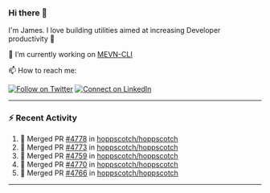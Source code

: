 ### Hi there 👋

I'm James. I love building utilities aimed at increasing Developer productivity :raised_hands: 

🔭 I’m currently working on [MEVN-CLI](https://github.com/madlabsinc/mevn-cli)

📫 How to reach me:

[![Follow on Twitter](https://img.shields.io/badge/--twitter?label=Twitter&logo=Twitter&style=social)](https://twitter.com/james_madhacks) [![Connect on LinkedIn](https://img.shields.io/badge/--linkedin?label=LinkedIn&logo=LinkedIn&style=social)](https://www.linkedin.com/in/jamesgeorge007)

---

### :zap: Recent Activity

<!--START_SECTION:activity-->
1. 🎉 Merged PR [#4778](https://github.com/hoppscotch/hoppscotch/pull/4778) in [hoppscotch/hoppscotch](https://github.com/hoppscotch/hoppscotch)
2. 🎉 Merged PR [#4773](https://github.com/hoppscotch/hoppscotch/pull/4773) in [hoppscotch/hoppscotch](https://github.com/hoppscotch/hoppscotch)
3. 🎉 Merged PR [#4759](https://github.com/hoppscotch/hoppscotch/pull/4759) in [hoppscotch/hoppscotch](https://github.com/hoppscotch/hoppscotch)
4. 🎉 Merged PR [#4770](https://github.com/hoppscotch/hoppscotch/pull/4770) in [hoppscotch/hoppscotch](https://github.com/hoppscotch/hoppscotch)
5. 🎉 Merged PR [#4766](https://github.com/hoppscotch/hoppscotch/pull/4766) in [hoppscotch/hoppscotch](https://github.com/hoppscotch/hoppscotch)
<!--END_SECTION:activity-->

---

<!--
**jamesgeorge007/jamesgeorge007** is a ✨ _special_ ✨ repository because its `README.md` (this file) appears on your GitHub profile.

Here are some ideas to get you started:

- 🌱 I’m currently learning ...
- 👯 I’m looking to collaborate on ...
- 🤔 I’m looking for help with ...
- 💬 Ask me about ...
- 😄 Pronouns: ...
- ⚡ Fun fact: ...
-->
